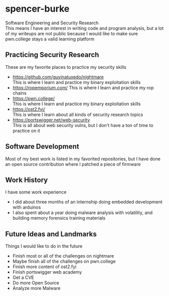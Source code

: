 # spencer-burke
Software Engineering and Security Research<br>
This means I have an interest in writing code and program analysis, but a lot of my writeups are not public because I would like to make sure pwn.college stays a valid learning platform
## Practicing Security Research
These are my favorite places to practice my security skills
- https://github.com/guyinatuxedo/nightmare<br>
This is where I learn and practice my binary exploitation skills
- https://ropemporium.com/
This is where I learn and practice my rop chains
- https://pwn.college/<br>
This is where I learn and practice my binary exploitation skills
- https://ost2.fyi/<br>
This is where I learn about all kinds of security research topics
- https://portswigger.net/web-security<br>
This is all about web security vulns, but I don't have a ton of time to practice on it
## Software Development
Most of my best work is listed in my favorited repositories, but I have done an open source contribution where I patched a piece of firmware
## Work History
I have some work experience
- I did about three months of an internship doing embedded development with arduinos
- I also spent about a year doing malware analysis with volatility, and building memory forensics training materials
## Future Ideas and Landmarks
Things I would like to do in the future
- Finish most or all of the challenges on nightmare
- Maybe finish all of the challenges on pwn.college
- Finish more content of ost2.fyi
- Finish portswigger web academy
- Get a CVE
- Do more Open Source
- Analyze more Malware
